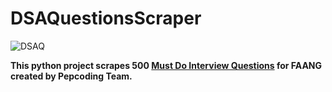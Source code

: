 # DSAQuestionsScraper

![DSAQ](https://user-images.githubusercontent.com/53931942/103353449-e6c01b00-4ace-11eb-9273-80773580f79a.png)
  
  
**This python project scrapes 500 [Must Do Interview Questions](https://www.pepcoding.com/most-important-interview-questions-list-for-product-based-companies) for FAANG created by Pepcoding Team.**  


